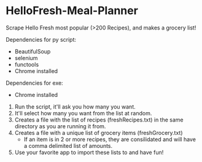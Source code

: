 # HelloFresh-Meal-Planner
Scrape Hello Fresh most popular (>200 Recipes), and makes a grocery list!

Dependencies for py script:
* BeautifulSoup
* selenium
* functools
* Chrome installed

Dependencies for exe:
* Chrome installed

1. Run the script, it'll ask you how many you want.
2. It'll select how many you want from the list at random.
3. Creates a file with the list of recipes (freshRecipes.txt) in the same directory as you are running it from.
4. Creates a file with a unique list of grocery items (freshGrocery.txt)
   * If an item is in 2 or more recipes, they are consilidated and will have a comma delimited list of amounts.
5. Use your favorite app to import these lists to and have fun!  
